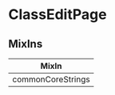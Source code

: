 # ClassEditPage

## MixIns

<!-- @vuese:ClassEditPage:mixIns:start -->
|MixIn|
|---|
|commonCoreStrings|

<!-- @vuese:ClassEditPage:mixIns:end -->
